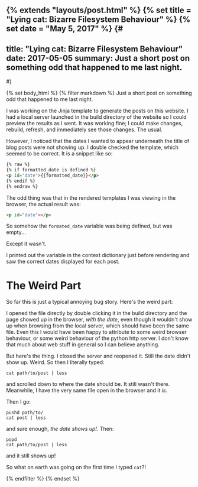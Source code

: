 {% extends "layouts/post.html" %}
{% set title = "Lying cat: Bizarre Filesystem Behaviour" %}
{% set date = "May 5, 2017" %}
{#
---
title: "Lying cat: Bizarre Filesystem Behaviour"
date: 2017-05-05
summary:
    Just a short post on something odd that happened to me last night.
---
#}

{% set body_html %}
{% filter markdown %}
Just a short post on something odd that happened to me last night.

I was working on the Jinja template to generate the posts on this
website. I had a local server launched in the build directory of the
website so I could preview the results as I went. It was working fine; I
could make changes, rebuild, refresh, and immediately see those changes.
The usual.

However, I noticed that the dates I wanted to appear underneath the
title of blog posts were not showing up. I double checked the template,
which seemed to be correct. It is a snippet like so:

```html
{% raw %}
{% if formatted_date is defined %}
<p id="date">{{formatted_date}}</p>
{% endif %}
{% endraw %}
```

The odd thing was that in the rendered templates I was viewing in the
browser, the actual result was:

```html
<p id="date"></p>
```

So somehow the `formated_date` variable was being defined, but was
empty...

Except it wasn't.

I printed out the variable in the context dictionary just before
rendering and saw the correct dates displayed for each post.

The Weird Part
==============

So far this is just a typical annoying bug story. Here's the weird part:

I opened the file directly by double clicking it in the build directory
and the page showed up in the browser, *with the date*, even though it
wouldn't show up when browsing from the local server, which should have
been the same file. Even this I would have been happy to attribute to
some weird browser behaviour, or some weird behaviour of the python http
server. I don't know that much about web stuff in general so I can
believe anything.

But here's the thing. I closed the server and reopened it. Still the
date didn't show up. Weird. So then I literally typed:

    cat path/to/post | less

and scrolled down to where the date should be. It still wasn't there.
Meanwhile, I have the very same file open in the browser and it *is*.

Then I go:

    pushd path/to/
    cat post | less

and sure enough, *the date shows up!*. Then:

    popd
    cat path/to/post | less

and it still shows up!

So what on earth was going on the first time I typed `cat`?!

{% endfilter %}
{% endset %}
